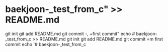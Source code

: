 # baekjoon-_test_from_c" >> README.md
git init
git add README.md
git commit -, +first commit"
echo # baekjoon-_test_from_c >> README.md
git init
git add README.md
git commit =m first commit
echo '# baekjoon-_test_from_c
